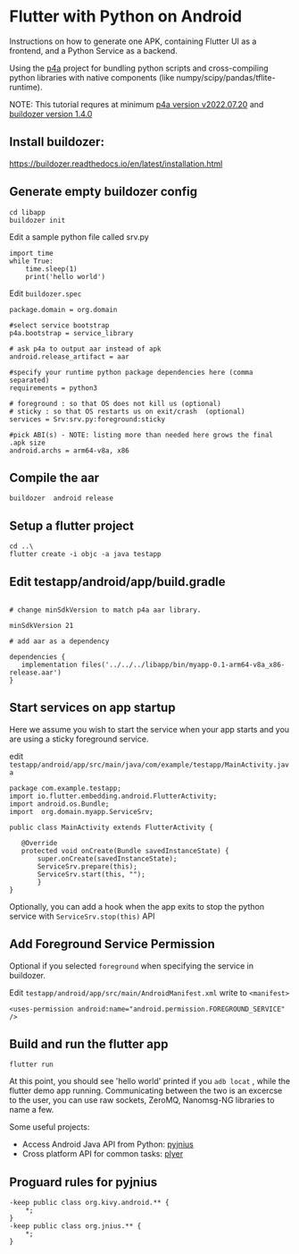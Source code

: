 # Flutter with Python on Android

 Instructions on how to generate one APK, containing Flutter UI as a frontend, and a Python Service as a backend.
 
 Using the [p4a](https://python-for-android.readthedocs.io/en/latest/) project for bundling python scripts and cross-compiling python libraries with native components (like numpy/scipy/pandas/tflite-runtime). 
 
NOTE: This tutorial requres at minimum [p4a version v2022.07.20](https://github.com/kivy/python-for-android/releases/tag/v2022.07.20)  and [buildozer version 1.4.0](https://github.com/kivy/buildozer/releases/tag/1.4.0)
## Install buildozer:
 https://buildozer.readthedocs.io/en/latest/installation.html

## Generate empty buildozer config

```
cd libapp
buildozer init
```

Edit a sample python file called srv.py

```
import time
while True:
    time.sleep(1)
    print('hello world')
```

Edit `buildozer.spec`

```
package.domain = org.domain

#select service bootstrap 
p4a.bootstrap = service_library 

# ask p4a to output aar instead of apk 
android.release_artifact = aar

#specify your runtime python package dependencies here (comma separated)
requirements = python3

# foreground : so that OS does not kill us (optional)
# sticky : so that OS restarts us on exit/crash  (optional)
services = Srv:srv.py:foreground:sticky  

#pick ABI(s) - NOTE: listing more than needed here grows the final .apk size
android.archs = arm64-v8a, x86
```

## Compile the aar 

`buildozer  android release`

##  Setup a flutter project
```
cd ..\
flutter create -i objc -a java testapp
```


## Edit testapp/android/app/build.gradle 

 ```

# change minSdkVersion to match p4a aar library. 

 minSdkVersion 21 

# add aar as a dependency 

dependencies { 
    implementation files('../../../libapp/bin/myapp-0.1-arm64-v8a_x86-release.aar') 
} 

 ```

## Start services on app startup


 Here we assume you wish to start the service when your app starts and you are using a sticky foreground service.
 



edit `testapp/android/app/src/main/java/com/example/testapp/MainActivity.java` 

 ```
package com.example.testapp; 
import io.flutter.embedding.android.FlutterActivity; 
import android.os.Bundle; 
import  org.domain.myapp.ServiceSrv; 

public class MainActivity extends FlutterActivity { 

    @Override 
    protected void onCreate(Bundle savedInstanceState) { 
        super.onCreate(savedInstanceState); 
        ServiceSrv.prepare(this); 
        ServiceSrv.start(this, ""); 
        } 
} 
```
Optionally, you can add a hook when the app exits to stop the python service with `ServiceSrv.stop(this)` API

##  Add Foreground Service Permission

Optional if you selected `foreground` when specifying the service in buildozer.

Edit `testapp/android/app/src/main/AndroidManifest.xml`
write to `<manifest>`

   ` <uses-permission android:name="android.permission.FOREGROUND_SERVICE" /> `

 


## Build and run the flutter app 

`flutter run`
  
At this point, you should see 'hello world' printed if you `adb locat` , while the flutter demo app running.  Communicating between the two is an excercse to the user,  you can use raw sockets, ZeroMQ, Nanomsg-NG libraries to name a few.

Some useful projects:
 - Access Android Java API from Python: [pyjnius](https://pyjnius.readthedocs.io/en/stable/)
 - Cross platform API for common tasks: [plyer](https://github.com/kivy/plyer)

## Proguard rules for pyjnius

```
-keep public class org.kivy.android.** {
    *;
}
-keep public class org.jnius.** {
    *;
}
```

 

